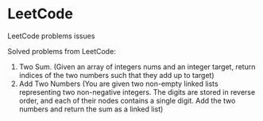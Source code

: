 # LeetCode
LeetCode problems issues

Solved problems from LeetCode:

1. Two Sum. (Given an array of integers nums and an integer target, return indices of the two numbers such that they add up to target)
2. Add Two Numbers (You are given two non-empty linked lists representing two non-negative integers. The digits are stored in reverse order, and each of their nodes contains a single digit. Add the two numbers and return the sum as a linked list)
